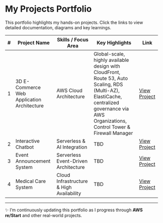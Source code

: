 # My Projects Portfolio

This portfolio highlights my hands-on projects. Click the links to view detailed documentation, diagrams and key learnings.  

| # | Project Name | Skills / Focus Area | Key Highlights | Link |
|---|--------------|----------------------|----------------|------|
| 1 | 3D E-Commerce Web Application Architecture | AWS Cloud Architecture | Global-scale, highly available design with CloudFront, Route 53, Auto Scaling, RDS (Multi-AZ), ElastiCache, centralized governance via AWS Organizations, Control Tower & Firewall Manager | [View Project](../projects/project-1/README.md)  |
| 2 | Interactive Chatbot | Serverless & AI Integration | TBD | [View Project](../projects/project-2/README.md) |
| 3 | Event Announcement System | Serverless Event-Driven Architecture | TBD | [View Project](../projects/project-3/README.md) |
| 4 | Medical Care System | Cloud Infrastructure & High Availability | TBD | [View Project](../projects/project-4/README.md) |

---

✨ I’m continuously updating this portfolio as I progress through **AWS re/Start** and other real-world projects.

